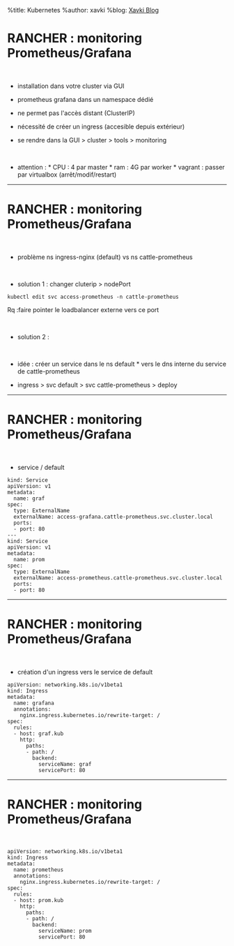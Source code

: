 %title: Kubernetes 
%author: xavki
%blog: [Xavki Blog](https://xavki.blog)


# RANCHER : monitoring Prometheus/Grafana


<br>

* installation dans votre cluster via GUI

* prometheus grafana dans un namespace dédié

* ne permet pas l'accès distant (ClusterIP)

* nécessité de créer un ingress (accesible depuis extérieur)

* se rendre dans la GUI > cluster > tools > monitoring

<br>

* attention :
		* CPU : 4 par master
		* ram : 4G par worker
		* vagrant : passer par virtualbox (arrêt/modif/restart)

--------------------------------------------------------


# RANCHER : monitoring Prometheus/Grafana


<br>

* problème ns ingress-nginx (default) vs ns cattle-prometheus

<br>

* solution 1 : changer cluterip > nodePort
	
```
kubectl edit svc access-prometheus -n cattle-prometheus
```

Rq :faire pointer le loadbalancer externe vers ce port

<br>

* solution 2 :

<br>

* idée : créer un service dans le ns default
		* vers le dns interne du service de cattle-prometheus

* ingress > svc default > svc cattle-prometheus > deploy


---------------------------------------------------------------

# RANCHER : monitoring Prometheus/Grafana


<br>

* service / default

```
kind: Service
apiVersion: v1
metadata:
  name: graf
spec:
  type: ExternalName
  externalName: access-grafana.cattle-prometheus.svc.cluster.local
  ports:
  - port: 80
---
kind: Service
apiVersion: v1
metadata:
  name: prom
spec:
  type: ExternalName
  externalName: access-prometheus.cattle-prometheus.svc.cluster.local
  ports:
  - port: 80

```

------------------------------------------------------------------------------


# RANCHER : monitoring Prometheus/Grafana


<br>

* création d'un ingress vers le service de default

```
apiVersion: networking.k8s.io/v1beta1
kind: Ingress
metadata:
  name: grafana
  annotations:
    nginx.ingress.kubernetes.io/rewrite-target: /
spec:
  rules:
  - host: graf.kub
    http:
      paths:
      - path: /
        backend:
          serviceName: graf
          servicePort: 80
```

------------------------------------------------------------------------------


# RANCHER : monitoring Prometheus/Grafana


<br>

```
apiVersion: networking.k8s.io/v1beta1
kind: Ingress
metadata:
  name: prometheus
  annotations:
    nginx.ingress.kubernetes.io/rewrite-target: /
spec:
  rules:
  - host: prom.kub
    http:
      paths:
      - path: /
        backend:
          serviceName: prom
          servicePort: 80
```
